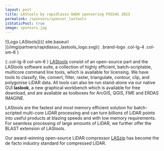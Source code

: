 ```yaml
---
layout: post
title: LAStools by rapidlasso GmbH sponsoring FOSS4G 2023
permalink: /sponsors/sponsor_lastools
isStaticPost: true
image: sponsors.jpg
---
```


![Logo LAStools]({{ site.baseurl }}/img/partners/rapidlasso_lastools_logo.svg){: .brand-logo .col-lg-4 .col-sm-6 }

{:.col-lg-8 col-sm-6 }
[LAStools](https://rapidlasso.com/lastools/) consist of an open-source part and the LAStools software suite, a collection of highly efficient, batch-scriptable, multicore command line tools, which is available for licensing. We have tools to classify, tile, convert, filter, raster, triangulate, contour, clip, and polygonise LiDAR data. All tools can also be run stand-alone via our native GUI **laslook**, a new graphical workbench which is available for free download, and are available as toolboxes for ArcGIS, QGIS, FME and ERDAS IMAGINE.

LAStools are the fastest and most memory efficient solution for batch-scripted multi-core LiDAR processing and can turn billions of LiDAR points into useful products at blazing speeds and with low memory requirements. For seamless processing of large amounts of LiDAR, we further offer the BLAST extension of LAStools.

Our award-winning open-source LiDAR compressor [LASzip](https://laszip.org/) has become the de facto industry standard for compressed LiDAR.
